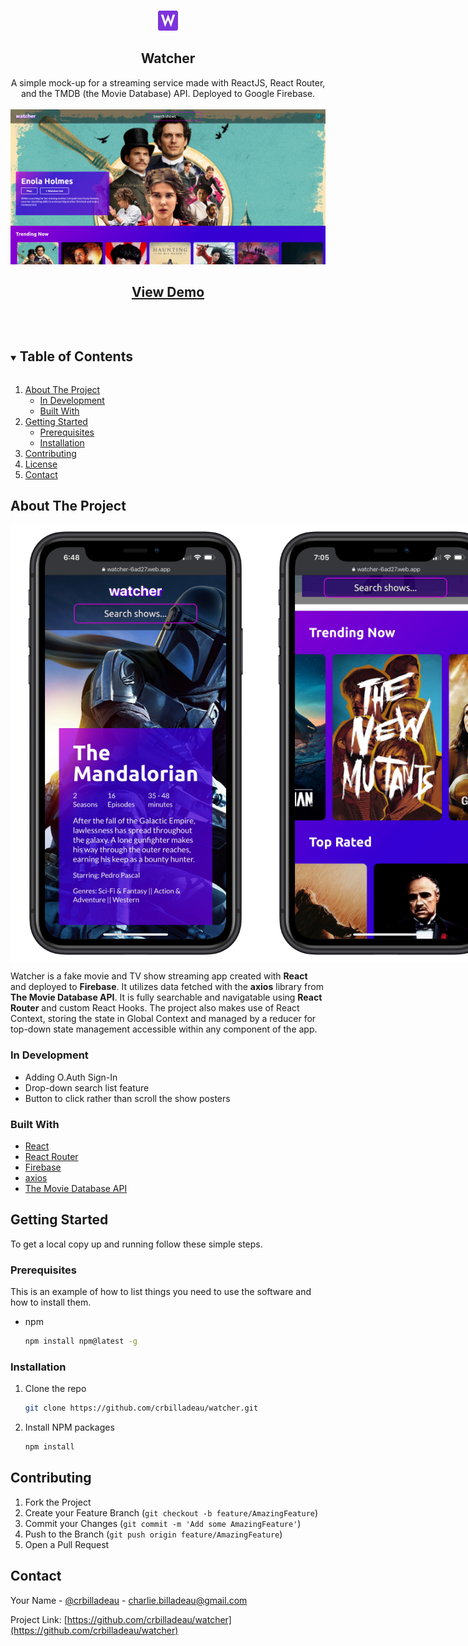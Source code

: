 <!-- PROJECT LOGO -->
<br />
<p align="center">
  <a href="https://github.com/crbilladeau/watcher">
    <img src="public/favicon-32x32.png" alt="Logo" width="32" height="32">
  </a>

  <h2 align="center">Watcher</h3>

  <p align="center">
    A simple mock-up for a streaming service made with ReactJS, React Router, and the TMDB (the Movie Database) API. Deployed to Google Firebase.
    <br />
    <br />
     <img src="https://github.com/crbilladeau/portfolio/blob/master/src/assets/images/watcher.png?raw=true" alt="Watcher Screenshot" width="1000">
    <br />
  </p>
  <h2 align="center"><a href="https://watcher-6ad27.web.app/">View Demo</a></h2>
  <br />
</p>



<!-- TABLE OF CONTENTS -->
<details open="open">
  <summary><h2 style="display: inline-block">Table of Contents</h2></summary>
  <ol>
    <li>
      <a href="#about-the-project">About The Project</a>
      <ul>
        <li><a href="#in-development">In Development</a></li>
      </ul>
      <ul>
        <li><a href="#built-with">Built With</a></li>
      </ul>
    </li>
    <li>
      <a href="#getting-started">Getting Started</a>
      <ul>
        <li><a href="#prerequisites">Prerequisites</a></li>
        <li><a href="#installation">Installation</a></li>
      </ul>
    </li>
    <li><a href="#contributing">Contributing</a></li>
    <li><a href="#license">License</a></li>
    <li><a href="#contact">Contact</a></li>
  </ol>
</details>



<!-- ABOUT THE PROJECT -->
## About The Project

<div align="center">
   <div style="display: flex; align-items: flex-start;">
     <img src="https://github.com/crbilladeau/portfolio/blob/master/src/assets/images/watcher-mobile1.png?raw=true" alt="Watcher Mobile Screenshot" width="400">
     <img src="https://github.com/crbilladeau/portfolio/blob/master/src/assets/images/watcher-mobile2.png?raw=true" alt="Watcher Mobile Screenshot" width="400">
  </div>
</div>

Watcher is a fake movie and TV show streaming app created with **React** and deployed to **Firebase**. It utilizes data fetched with the **axios** library from **The Movie Database API**. It is fully searchable and navigatable using **React Router** and custom React Hooks. The project also makes use of React Context, storing the state in Global Context and managed by a reducer for top-down state management accessible within any component of the app.

### In Development

* Adding O.Auth Sign-In
* Drop-down search list feature
* Button to click rather than scroll the show posters

### Built With

* [React](https://reactjs.org/)
* [React Router](https://reactrouter.com/web/guides/quick-start)
* [Firebase](https://firebase.google.com/)
* [axios](https://github.com/axios/axios)
* [The Movie Database API](https://www.themoviedb.org/documentation/api?language=en-US)



<!-- GETTING STARTED -->
## Getting Started

To get a local copy up and running follow these simple steps.

### Prerequisites

This is an example of how to list things you need to use the software and how to install them.
* npm
  ```sh
  npm install npm@latest -g
  ```

### Installation

1. Clone the repo
   ```sh
   git clone https://github.com/crbilladeau/watcher.git
   ```
2. Install NPM packages
   ```sh
   npm install
   ```


<!-- CONTRIBUTING -->
## Contributing

1. Fork the Project
2. Create your Feature Branch (`git checkout -b feature/AmazingFeature`)
3. Commit your Changes (`git commit -m 'Add some AmazingFeature'`)
4. Push to the Branch (`git push origin feature/AmazingFeature`)
5. Open a Pull Request


<!-- CONTACT -->
## Contact

Your Name - [@crbilladeau](https://twitter.com/crbilladeau) - charlie.billadeau@gmail.com

Project Link: [https://github.com/crbilladeau/watcher](https://github.com/crbilladeau/watcher)

